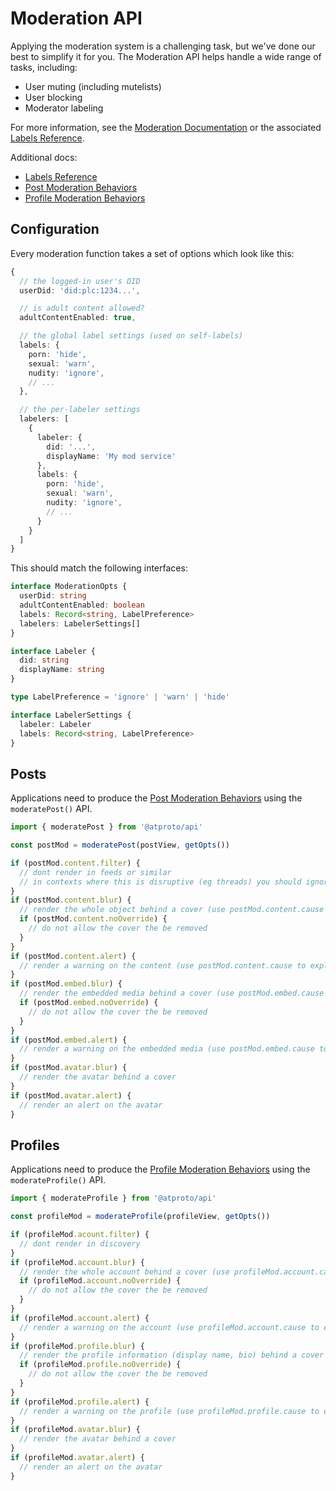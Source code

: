 # Moderation API

Applying the moderation system is a challenging task, but we've done our best to simplify it for you. The Moderation API helps handle a wide range of tasks, including:

- User muting (including mutelists)
- User blocking
- Moderator labeling

For more information, see the [Moderation Documentation](./docs/moderation.md) or the associated [Labels Reference](./docs/labels.md).

Additional docs:

- [Labels Reference](./labels.md)
- [Post Moderation Behaviors](./moderation-behaviors/posts.md)
- [Profile Moderation Behaviors](./moderation-behaviors/profiles.md)

## Configuration

Every moderation function takes a set of options which look like this:

```typescript
{
  // the logged-in user's DID
  userDid: 'did:plc:1234...',

  // is adult content allowed?
  adultContentEnabled: true,

  // the global label settings (used on self-labels)
  labels: {
    porn: 'hide',
    sexual: 'warn',
    nudity: 'ignore',
    // ...
  },

  // the per-labeler settings
  labelers: [
    {
      labeler: {
        did: '...',
        displayName: 'My mod service'
      },
      labels: {
        porn: 'hide',
        sexual: 'warn',
        nudity: 'ignore',
        // ...
      }
    }
  ]
}
```

This should match the following interfaces:

```typescript
interface ModerationOpts {
  userDid: string
  adultContentEnabled: boolean
  labels: Record<string, LabelPreference>
  labelers: LabelerSettings[]
}

interface Labeler {
  did: string
  displayName: string
}

type LabelPreference = 'ignore' | 'warn' | 'hide'

interface LabelerSettings {
  labeler: Labeler
  labels: Record<string, LabelPreference>
}
```

## Posts

Applications need to produce the [Post Moderation Behaviors](./moderation-behaviors/posts.md) using the `moderatePost()` API.

```typescript
import { moderatePost } from '@atproto/api'

const postMod = moderatePost(postView, getOpts())

if (postMod.content.filter) {
  // dont render in feeds or similar
  // in contexts where this is disruptive (eg threads) you should ignore this and instead check blur
}
if (postMod.content.blur) {
  // render the whole object behind a cover (use postMod.content.cause to explain)
  if (postMod.content.noOverride) {
    // do not allow the cover the be removed
  }
}
if (postMod.content.alert) {
  // render a warning on the content (use postMod.content.cause to explain)
}
if (postMod.embed.blur) {
  // render the embedded media behind a cover (use postMod.embed.cause to explain)
  if (postMod.embed.noOverride) {
    // do not allow the cover the be removed
  }
}
if (postMod.embed.alert) {
  // render a warning on the embedded media (use postMod.embed.cause to explain)
}
if (postMod.avatar.blur) {
  // render the avatar behind a cover
}
if (postMod.avatar.alert) {
  // render an alert on the avatar
}
```

## Profiles

Applications need to produce the [Profile Moderation Behaviors](./moderation-behaviors/profiles.md) using the `moderateProfile()` API.

```typescript
import { moderateProfile } from '@atproto/api'

const profileMod = moderateProfile(profileView, getOpts())

if (profileMod.acount.filter) {
  // dont render in discovery
}
if (profileMod.account.blur) {
  // render the whole account behind a cover (use profileMod.account.cause to explain)
  if (profileMod.account.noOverride) {
    // do not allow the cover the be removed
  }
}
if (profileMod.account.alert) {
  // render a warning on the account (use profileMod.account.cause to explain)
}
if (profileMod.profile.blur) {
  // render the profile information (display name, bio) behind a cover
  if (profileMod.profile.noOverride) {
    // do not allow the cover the be removed
  }
}
if (profileMod.profile.alert) {
  // render a warning on the profile (use profileMod.profile.cause to explain)
}
if (profileMod.avatar.blur) {
  // render the avatar behind a cover
}
if (profileMod.avatar.alert) {
  // render an alert on the avatar
}
```
